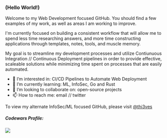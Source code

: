### (Hello World!)

Welcome to my Web Development focused GitHub.  You should find a few examples of my work, as well as areas I am working to improve.

I'm currently focused on building a consistent workflow that will allow me to spend less time researching answers, and more time constructing applications through templates, notes, tools, and muscle memory.

My goal is to streamline my development processes and utilize Contiunuous Integration // Continuous Deployment pipelines in order to provide effective, scaleable solutions while minimizing time spent on processes that are easily automated.

- 👀 I’m interested in: CI/CD Pipelines to Automate Web Deployment
- 🌱 I’m currently learning: ML, InfoSec, Go and Rust
- 💞️ I’m looking to collaborate on: open-source projects
- 📫 How to reach me: email // twitter

To view my alternate InfoSec/ML focused GitHub, please visit [@thi3ves](https://github.com/thi3ves)

##### Codewars Profile:
[<img src="https://www.codewars.com/users/msonke/badges/large">](https://www.codewars.com/users/msonke)

<!---
msonke/msonke is a ✨ special ✨ repository because its `README.md` (this file) appears on your GitHub profile.
You can click the Preview link to take a look at your changes.
--->
